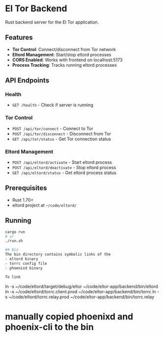 # El Tor Backend

Rust backend server for the El Tor application.

## Features

- **Tor Control**: Connect/disconnect from Tor network
- **Eltord Management**: Start/stop eltord processes
- **CORS Enabled**: Works with frontend on localhost:5173
- **Process Tracking**: Tracks running eltord processes

## API Endpoints

### Health
- `GET /health` - Check if server is running

### Tor Control
- `POST /api/tor/connect` - Connect to Tor
- `POST /api/tor/disconnect` - Disconnect from Tor  
- `GET /api/tor/status` - Get Tor connection status

### Eltord Management
- `POST /api/eltord/activate` - Start eltord process
- `POST /api/eltord/deactivate` - Stop eltord process
- `GET /api/eltord/status` - Get eltord process status

## Prerequisites

- Rust 1.70+
- eltord project at `~/code/eltord/`

## Running

```bash
cargo run
# or
./run.sh

## Bin
The bin directory contains symbolic links of the 
- eltord binary
- torrc config file
- phoenixd binary

To link
```
ln -s ~/code/eltord/target/debug/eltor ~/code/eltor-app/backend/bin/eltord
ln -s ~/code/eltord/torrc.client.prod ~/code/eltor-app/backend/bin/torrc
ln -s ~/code/eltord/torrc.relay.prod ~/code/eltor-app/backend/bin/torrc.relay
# manually copied phoenixd and phoenix-cli to the bin
```